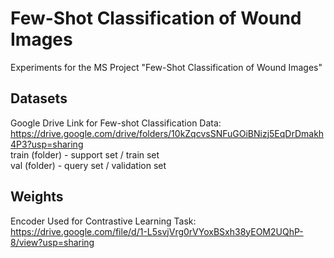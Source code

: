 # Few-Shot Classification of Wound Images
Experiments for the MS Project "Few-Shot Classification of Wound Images"

## Datasets
Google Drive Link for Few-shot Classification Data: https://drive.google.com/drive/folders/10kZqcvsSNFuGOiBNizj5EqDrDmakh4P3?usp=sharing  
train (folder) - support set / train set  
val (folder) - query set / validation set  

## Weights
Encoder Used for Contrastive Learning Task: https://drive.google.com/file/d/1-L5svjVrg0rVYoxBSxh38yEOM2UQhP-8/view?usp=sharing
